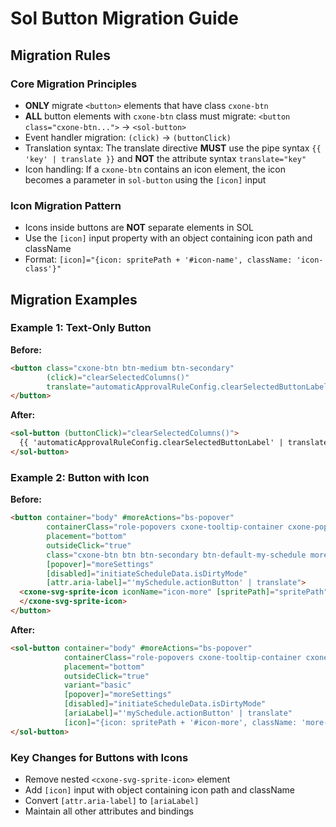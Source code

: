 # Sol Button Migration Guide

## Migration Rules

### Core Migration Principles

- **ONLY** migrate `<button>` elements that have class `cxone-btn`
- **ALL** button elements with `cxone-btn` class must migrate: `<button class="cxone-btn...">` → `<sol-button>`
- Event handler migration: `(click)` → `(buttonClick)`
- Translation syntax: The translate directive **MUST** use the pipe syntax `{{ 'key' | translate }}` and **NOT** the attribute syntax `translate="key"`
- Icon handling: If a `cxone-btn` contains an icon element, the icon becomes a parameter in `sol-button` using the `[icon]` input

### Icon Migration Pattern

- Icons inside buttons are **NOT** separate elements in SOL
- Use the `[icon]` input property with an object containing icon path and className
- Format: `[icon]="{icon: spritePath + '#icon-name', className: 'icon-class'}"`

## Migration Examples

### Example 1: Text-Only Button

**Before:**
```html
<button class="cxone-btn btn-medium btn-secondary" 
        (click)="clearSelectedColumns()" 
        translate="automaticApprovalRuleConfig.clearSelectedButtonLabel">
</button>
```

**After:**
```html
<sol-button (buttonClick)="clearSelectedColumns()">
  {{ 'automaticApprovalRuleConfig.clearSelectedButtonLabel' | translate }}
</sol-button>
```

### Example 2: Button with Icon

**Before:**
```html
<button container="body" #moreActions="bs-popover"
        containerClass="role-popovers cxone-tooltip-container cxone-popover" 
        placement="bottom"
        outsideClick="true" 
        class="cxone-btn btn btn-secondary btn-default-my-schedule more more-settings-button"
        [popover]="moreSettings" 
        [disabled]="initiateScheduleData.isDirtyMode"
        [attr.aria-label]="'mySchedule.actionButton' | translate">
  <cxone-svg-sprite-icon iconName="icon-more" [spritePath]="spritePath" wrapperClass="more-icon">
  </cxone-svg-sprite-icon>
</button>
```

**After:**
```html
<sol-button container="body" #moreActions="bs-popover"
            containerClass="role-popovers cxone-tooltip-container cxone-popover" 
            placement="bottom"
            outsideClick="true" 
            variant="basic"
            [popover]="moreSettings" 
            [disabled]="initiateScheduleData.isDirtyMode"
            [ariaLabel]="'mySchedule.actionButton' | translate" 
            [icon]="{icon: spritePath + '#icon-more', className: 'more-icon'}">
</sol-button>
```

### Key Changes for Buttons with Icons

- Remove nested `<cxone-svg-sprite-icon>` element
- Add `[icon]` input with object containing icon path and className
- Convert `[attr.aria-label]` to `[ariaLabel]`
- Maintain all other attributes and bindings